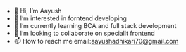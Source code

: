 - 👋 Hi, I’m Aayush
- 👀 I’m interested in forntend developing
- 🌱 I’m currently learning BCA and full stack development
- 💞️ I’m looking to collaborate on speciallt frontend
- 📫 How to reach me email:aayushadhikari70@gmail.com

<!---
Aayush3003265/Aayush3003265 is a ✨ special ✨ repository because its `README.md` (this file) appears on your GitHub profile.
You can click the Preview link to take a look at your changes.
--->
